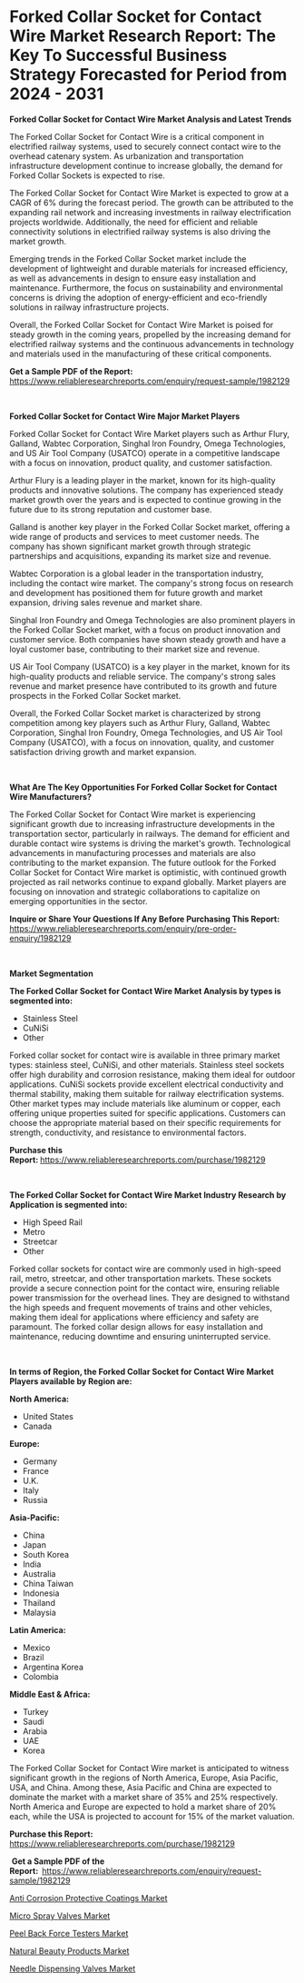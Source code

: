 <p><h1>Forked Collar Socket for Contact Wire Market Research Report: The Key To Successful Business Strategy Forecasted for Period from 2024 - 2031</h1></p><p><strong>Forked Collar Socket for Contact Wire Market Analysis and Latest Trends</strong></p>
<p><p>The Forked Collar Socket for Contact Wire is a critical component in electrified railway systems, used to securely connect contact wire to the overhead catenary system. As urbanization and transportation infrastructure development continue to increase globally, the demand for Forked Collar Sockets is expected to rise.</p><p>The Forked Collar Socket for Contact Wire Market is expected to grow at a CAGR of 6% during the forecast period. The growth can be attributed to the expanding rail network and increasing investments in railway electrification projects worldwide. Additionally, the need for efficient and reliable connectivity solutions in electrified railway systems is also driving the market growth.</p><p>Emerging trends in the Forked Collar Socket market include the development of lightweight and durable materials for increased efficiency, as well as advancements in design to ensure easy installation and maintenance. Furthermore, the focus on sustainability and environmental concerns is driving the adoption of energy-efficient and eco-friendly solutions in railway infrastructure projects.</p><p>Overall, the Forked Collar Socket for Contact Wire Market is poised for steady growth in the coming years, propelled by the increasing demand for electrified railway systems and the continuous advancements in technology and materials used in the manufacturing of these critical components.</p></p>
<p><strong>Get a Sample PDF of the Report:&nbsp;</strong> <a href="https://www.reliableresearchreports.com/enquiry/request-sample/1982129">https://www.reliableresearchreports.com/enquiry/request-sample/1982129</a></p>
<p>&nbsp;</p>
<p><strong>Forked Collar Socket for Contact Wire Major Market Players</strong></p>
<p><p>Forked Collar Socket for Contact Wire Market players such as Arthur Flury, Galland, Wabtec Corporation, Singhal Iron Foundry, Omega Technologies, and US Air Tool Company (USATCO) operate in a competitive landscape with a focus on innovation, product quality, and customer satisfaction.</p><p>Arthur Flury is a leading player in the market, known for its high-quality products and innovative solutions. The company has experienced steady market growth over the years and is expected to continue growing in the future due to its strong reputation and customer base.</p><p>Galland is another key player in the Forked Collar Socket market, offering a wide range of products and services to meet customer needs. The company has shown significant market growth through strategic partnerships and acquisitions, expanding its market size and revenue.</p><p>Wabtec Corporation is a global leader in the transportation industry, including the contact wire market. The company's strong focus on research and development has positioned them for future growth and market expansion, driving sales revenue and market share.</p><p>Singhal Iron Foundry and Omega Technologies are also prominent players in the Forked Collar Socket market, with a focus on product innovation and customer service. Both companies have shown steady growth and have a loyal customer base, contributing to their market size and revenue.</p><p>US Air Tool Company (USATCO) is a key player in the market, known for its high-quality products and reliable service. The company's strong sales revenue and market presence have contributed to its growth and future prospects in the Forked Collar Socket market.</p><p>Overall, the Forked Collar Socket market is characterized by strong competition among key players such as Arthur Flury, Galland, Wabtec Corporation, Singhal Iron Foundry, Omega Technologies, and US Air Tool Company (USATCO), with a focus on innovation, quality, and customer satisfaction driving growth and market expansion.</p></p>
<p>&nbsp;</p>
<p><strong>What Are The Key Opportunities For Forked Collar Socket for Contact Wire Manufacturers?</strong></p>
<p><p>The Forked Collar Socket for Contact Wire market is experiencing significant growth due to increasing infrastructure developments in the transportation sector, particularly in railways. The demand for efficient and durable contact wire systems is driving the market's growth. Technological advancements in manufacturing processes and materials are also contributing to the market expansion. The future outlook for the Forked Collar Socket for Contact Wire market is optimistic, with continued growth projected as rail networks continue to expand globally. Market players are focusing on innovation and strategic collaborations to capitalize on emerging opportunities in the sector.</p></p>
<p><strong>Inquire or Share Your Questions If Any Before Purchasing This Report:</strong> <a href="https://www.reliableresearchreports.com/enquiry/pre-order-enquiry/1982129">https://www.reliableresearchreports.com/enquiry/pre-order-enquiry/1982129</a></p>
<p>&nbsp;</p>
<p><strong>Market Segmentation</strong></p>
<p><strong>The Forked Collar Socket for Contact Wire Market Analysis by types is segmented into:</strong></p>
<p><ul><li>Stainless Steel</li><li>CuNiSi</li><li>Other</li></ul></p>
<p><p>Forked collar socket for contact wire is available in three primary market types: stainless steel, CuNiSi, and other materials. Stainless steel sockets offer high durability and corrosion resistance, making them ideal for outdoor applications. CuNiSi sockets provide excellent electrical conductivity and thermal stability, making them suitable for railway electrification systems. Other market types may include materials like aluminum or copper, each offering unique properties suited for specific applications. Customers can choose the appropriate material based on their specific requirements for strength, conductivity, and resistance to environmental factors.</p></p>
<p><strong>Purchase this Report:&nbsp;</strong><a href="https://www.reliableresearchreports.com/purchase/1982129">https://www.reliableresearchreports.com/purchase/1982129</a></p>
<p>&nbsp;</p>
<p><strong>The Forked Collar Socket for Contact Wire Market Industry Research by Application is segmented into:</strong></p>
<p><ul><li>High Speed Rail</li><li>Metro</li><li>Streetcar</li><li>Other</li></ul></p>
<p><p>Forked collar sockets for contact wire are commonly used in high-speed rail, metro, streetcar, and other transportation markets. These sockets provide a secure connection point for the contact wire, ensuring reliable power transmission for the overhead lines. They are designed to withstand the high speeds and frequent movements of trains and other vehicles, making them ideal for applications where efficiency and safety are paramount. The forked collar design allows for easy installation and maintenance, reducing downtime and ensuring uninterrupted service.</p></p>
<p>&nbsp;</p>
<p><strong>In terms of Region, the Forked Collar Socket for Contact Wire Market Players available by Region are:</strong></p>
<p>
    <p> <strong> North America: </strong>
        <ul>
            <li>United States</li>
            <li>Canada</li>
        </ul>
        </p> 
    <p> <strong> Europe: </strong>
        <ul>
            <li>Germany</li>
            <li>France</li>
            <li>U.K.</li>
            <li>Italy</li>
            <li>Russia</li>
        </ul>
        </p> 
    <p> <strong> Asia-Pacific: </strong>
        <ul>
            <li>China</li>
            <li>Japan</li>
            <li>South Korea</li>
            <li>India</li>
            <li>Australia</li>
            <li>China Taiwan</li>
            <li>Indonesia</li>
            <li>Thailand</li>
            <li>Malaysia</li>
        </ul>
        </p> 
    <p> <strong> Latin America: </strong>
        <ul>
            <li>Mexico</li>
            <li>Brazil</li>
            <li>Argentina Korea</li>
            <li>Colombia</li>
        </ul>
        </p> 
    <p> <strong> Middle East & Africa: </strong>
        <ul>
            <li>Turkey</li>
            <li>Saudi</li>
            <li>Arabia</li>
            <li>UAE</li>
            <li>Korea</li>
        </ul>
    </p>
    </p>
<p><p>The Forked Collar Socket for Contact Wire market is anticipated to witness significant growth in the regions of North America, Europe, Asia Pacific, USA, and China. Among these, Asia Pacific and China are expected to dominate the market with a market share of 35% and 25% respectively. North America and Europe are expected to hold a market share of 20% each, while the USA is projected to account for 15% of the market valuation.</p></p>
<p><strong>Purchase this Report: </strong><a href="https://www.reliableresearchreports.com/purchase/1982129">https://www.reliableresearchreports.com/purchase/1982129</a></p>
<p>&nbsp;<strong>Get a Sample PDF of the Report:&nbsp;&nbsp;</strong><a href="https://www.reliableresearchreports.com/enquiry/request-sample/1982129">https://www.reliableresearchreports.com/enquiry/request-sample/1982129</a></p>
<p><strong></strong></p>
<p><p><a href="https://view.publitas.com/reportprime-1/anti-corrosion-protective-coatings-market-research-report-forecasted-for-period-from-2024-2031-by-market-type-market-application-and-region/">Anti Corrosion Protective Coatings Market</a></p><p><a href="https://faithful-glue-af3.notion.site/Micro-Spray-Valves-Market-Centers-on-Aspects-such-as-Market-Growth-Market-Share-Market-Opportunity-884d259931944ab5a615d20e925ce5ad">Micro Spray Valves Market</a></p><p><a href="https://angry-finch-aaf.notion.site/Peel-Back-Force-Testers-Market-Provides-a-Comprehensive-Analysis-Including-a-Macro-Overview-of-the-M-44bfab6391584b289d66f08ac3f6cf69">Peel Back Force Testers Market</a></p><p><a href="https://view.publitas.com/reportprime-1/natural-beauty-products-market-size-focuses-on-market-dynamics-in-depth-analysis-and-future-projections-of-its-market-forecasted-for-period-from-2024-to-2031/">Natural Beauty Products Market</a></p><p><a href="https://chivalrous-flock-a86.notion.site/Needle-Dispensing-Valves-Market-Research-Report-The-Key-To-Successful-Business-Strategy-Forecasted--f9f65ba3c0204ed6a85bc045afbf95eb">Needle Dispensing Valves Market</a></p></p>